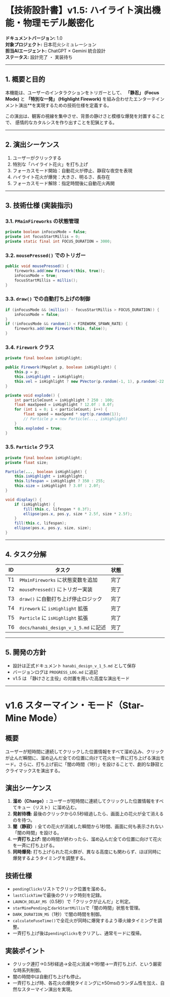 # 【技術設計書】v1.5: ハイライト演出機能・物理モデル厳密化

**ドキュメントバージョン:** 1.0  
**対象プロジェクト:** 日本花火シミュレーション  
**担当AIエージェント:** ChatGPT × Gemini 統合設計  
**ステータス:** 設計完了 ・ 実装待ち

---

## 1. 概要と目的

本機能は、ユーザーのインタラクションをトリガーとして、 **「静忍」 (Focus Mode)** と **「特別な一発」 (Highlight Firework)** を組み合わせたエンターテインメント演出**を実現するための技術仕様を定義する。

この演出は、観客の視線を集中させ、背景の静けさと模様な爆発を対置することで、 感情的なカタルシスを作り出すことを犯猟とする。

---

## 2. 演出シーケンス

1. ユーザーがクリックする
2. 特別な「ハイライト花火」を打ち上げ
3. フォーカスモード開始：自動花火が停止、静寂な夜空を表現
4. ハイライト花火が爆発：大きさ、明るさ、長存在
5. フォーカスモード解除：指定時間後に自動花火再開

---

## 3. 技術仕様 (実装指示)

### 3.1. `PMainFireworks` の状態管理

```java
private boolean inFocusMode = false;
private int focusStartMillis = 0;
private static final int FOCUS_DURATION = 3000;
```

### 3.2. `mousePressed()` でのトリガー

```java
public void mousePressed() {
    fireworks.add(new Firework(this, true));
    inFocusMode = true;
    focusStartMillis = millis();
}
```

### 3.3. `draw()` での自動打ち上げの制御

```java
if (inFocusMode && (millis() - focusStartMillis > FOCUS_DURATION)) {
    inFocusMode = false;
}
if (!inFocusMode && random(1) < FIREWORK_SPAWN_RATE) {
    fireworks.add(new Firework(this, false));
}
```

### 3.4. `Firework` クラス

```java
private final boolean isHighlight;

public Firework(PApplet p, boolean isHighlight) {
    this.p = p;
    this.isHighlight = isHighlight;
    this.vel = isHighlight ? new PVector(p.random(-1, 1), p.random(-22, -18)) : new PVector(0, p.random(-17, -12));
}

private void explode() {
    int particleCount = isHighlight ? 250 : 100;
    float maxSpeed = isHighlight ? 12.0f : 8.0f;
    for (int i = 0; i < particleCount; i++) {
        float speed = maxSpeed * sqrt(p.random(1));
        // Particle p = new Particle(..., isHighlight)
    }
    this.exploded = true;
}
```

### 3.5. `Particle` クラス

```java
private final boolean isHighlight;
private float size;

Particle(..., boolean isHighlight) {
    this.isHighlight = isHighlight;
    this.lifespan = isHighlight ? 350 : 255;
    this.size = isHighlight ? 3.0f : 2.0f;
}

void display() {
    if (isHighlight) {
        fill(this.c, lifespan * 0.3f);
        ellipse(pos.x, pos.y, size * 2.5f, size * 2.5f);
    }
    fill(this.c, lifespan);
    ellipse(pos.x, pos.y, size, size);
}
```

---

## 4. タスク分解

| ID | タスク | 状態 |
|----|--------|--------|
| T1 | `PMainFireworks` に状態変数を追加 | 完了 |
| T2 | `mousePressed()` にトリガー実装 | 完了 |
| T3 | `draw()` に自動打ち上げ停止ロジック | 完了 |
| T4 | `Firework` に `isHighlight` 拡張 | 完了 |
| T5 | `Particle` に `isHighlight` 拡張 | 完了 |
| T6 | `docs/hanabi_design_v_1_5.md` に記述 | 完了 |

---

## 5. 開発の方針

- 設計は正式ドキュメント `hanabi_design_v_1_5.md` として保存
- バージョンログは `PROGRESS_LOG.md` に追記
- v1.5 は 「静けさと主役」の対置を用いた高度な演出モード

---

# v1.6 スターマイン・モード（Star-Mine Mode）

## 概要

ユーザーが短時間に連続してクリックした位置情報をすべて溜め込み、クリックが止んだ瞬間に、溜め込んだ全ての位置に向けて花火を一斉に打ち上げる演出モード。さらに、打ち上げ前に「闇の時間（1秒）」を設けることで、劇的な静寂とクライマックスを演出する。

## 演出シーケンス

1. **溜め（Charge）:** ユーザーが短時間に連続してクリックした位置情報をすべてキュー（リスト）に溜め込む。
2. **発射待機:** 最後のクリックから0.5秒経過したら、画面上の花火が全て消えるのを待つ。
3. **闇（静寂）:** 全ての花火が消滅した瞬間から1秒間、画面に何も表示されない「闇の時間」を設ける。
4. **一斉打ち上げ:** 闇の時間が終わったら、溜め込んだ全ての位置に向けて花火を一斉に打ち上げる。
5. **同時爆発:** 打ち上げられた花火群が、異なる高度にも関わらず、ほぼ同時に爆発するようタイミングを調整する。

## 技術仕様

- `pendingClicks`リストでクリック位置を溜める。
- `lastClickTime`で最後のクリック時刻を記録。
- `LAUNCH_DELAY_MS`（0.5秒）で「クリックが止んだ」と判定。
- `starMinePending`と`darkStartMillis`で「闇の時間」状態を管理。
- `DARK_DURATION_MS`（1秒）で闇の時間を制御。
- `calculateFuseTime()`で全花火が同時に爆発するよう導火線タイミングを調整。
- 一斉打ち上げ後は`pendingClicks`をクリアし、通常モードに復帰。

## 実装ポイント

- クリック連打→0.5秒経過→全花火消滅→1秒闇→一斉打ち上げ、という厳密な時系列制御。
- 闇の時間中は自動打ち上げも停止。
- 一斉打ち上げ時、各花火の爆発タイミングに±50msのランダム性を加え、自然なスターマイン演出を実現。

